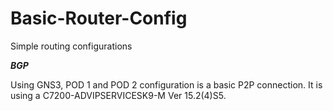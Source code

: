 # Basic-Router-Config
Simple routing configurations

***BGP*** 

Using GNS3, POD 1 and POD 2 configuration is a basic P2P connection. It is using a C7200-ADVIPSERVICESK9-M Ver 15.2(4)S5.

